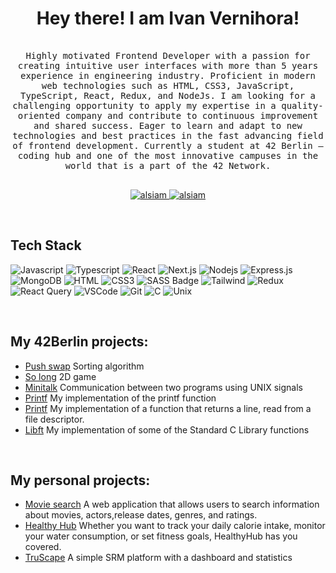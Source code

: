 <h1 align="center">
        Hey there! I am Ivan Vernihora!
</h1>
<p align="center"> 
  <samp>
    <br>
    Highly motivated Frontend Developer with a passion for creating intuitive user interfaces with more than 5 years experience in engineering industry. Proficient in modern web technologies such as HTML, CSS3, JavaScript, TypeScript, React, Redux, and NodeJs. I am looking for a challenging opportunity to apply my expertise in a quality-oriented company and contribute to continuous improvement and shared success. Eager to learn and adapt to new technologies and best practices in the fast advancing field of frontend development. Currently a student at 42 Berlin – coding hub and one of the most innovative campuses in the world that is a part of the 42 Network.
    <br>
    <br>
  </samp>
</p>

<p align="center">
 <a href="https://vernihoraivan.github.io/Portfolio" target="blank">
  <img src="https://img.shields.io/badge/Website-DC143C?style=for-the-badge&logo=medium&logoColor=white" alt="alsiam" />
 </a>
 <a href="www.linkedin.com/in/ivan-vernihora" target="_blank">
  <img src="https://img.shields.io/badge/LinkedIn-0077B5?style=for-the-badge&logo=linkedin&logoColor=white" alt="alsiam"/>
 </a>
</p>
<br />

## Tech Stack

![Javascript](https://img.shields.io/badge/Javascript-F0DB4F?style=for-the-badge&labelColor=black&logo=javascript&logoColor=F0DB4F)
![Typescript](https://img.shields.io/badge/Typescript-007acc?style=for-the-badge&labelColor=black&logo=typescript&logoColor=007acc)
![React](https://img.shields.io/badge/-React-61DBFB?style=for-the-badge&labelColor=black&logo=react&logoColor=61DBFB)
![Next.js](https://img.shields.io/badge/next.js-000000?style=for-the-badge&logo=nextdotjs&logoColor=white)
![Nodejs](https://img.shields.io/badge/Nodejs-3C873A?style=for-the-badge&labelColor=black&logo=node.js&logoColor=3C873A)
![Express.js](https://img.shields.io/badge/Express.js-000000?style=for-the-badge&logo=express&logoColor=white)
![MongoDB](https://img.shields.io/badge/MongoDB-4EA94B?style=for-the-badge&logo=mongodb&logoColor=white)
![HTML](https://img.shields.io/badge/HTML5-E34F26?style=for-the-badge&logo=html5&logoColor=white)
![CSS3](https://img.shields.io/badge/CSS3-1572B6?style=for-the-badge&logo=css3&logoColor=white)
![SASS Badge](https://img.shields.io/badge/Sass-CC6699?style=for-the-badge&logo=sass&logoColor=white)
![Tailwind](https://img.shields.io/badge/Tailwind_CSS-092749?style=for-the-badge&logo=tailwindcss&logoColor=06B6D4&labelColor=000000)
![Redux](https://img.shields.io/badge/Redux-593D88?style=for-the-badge&logo=redux&logoColor=white)
![React Query](https://img.shields.io/badge/-React_Query-FF4154?style=for-the-badge&logo=react%20query&logoColor=white)
![VSCode](https://img.shields.io/badge/Visual_Studio-0078d7?style=for-the-badge&logo=visual%20studio&logoColor=white)
![Git](https://img.shields.io/badge/Git-F05032?style=for-the-badge&logo=git&logoColor=white)
![C](https://img.shields.io/badge/c%20-%2300599C.svg?&style=for-the-badge&logo=c%2B%2B&logoColor=white)
![Unix](https://img.shields.io/badge/unix-%2300599C.svg?&style=for-the-badge&logo=unix%2B%2B&logoColor=white)

<br/>

## My 42Berlin projects:

- [Push swap](https://github.com/VernihoraIvan/42BerlinPush_Swap) Sorting algorithm
- [So long](https://github.com/VernihoraIvan/42Berlin_so_long) 2D game
- [Minitalk](https://github.com/VernihoraIvan/42Berlin_minitalk) Communication between two programs using UNIX signals
- [Printf](https://github.com/VernihoraIvan/42Berlin_printf) My implementation of the printf function
- [Printf](https://github.com/VernihoraIvan/42Berlin_get_next_line) My implementation of a function that returns a line, read from a file descriptor.
- [Libft](https://github.com/VernihoraIvan/42Berlin_libft) My implementation of some of the Standard C Library functions

<br/>

## My personal projects:

- [Movie search](https://github.com/VernihoraIvan/movie-search) A web application that allows users to search information about movies, actors,release dates, genres, and ratings.
- [Healthy Hub](https://github.com/VernihoraIvan/HealthyHub_group) Whether you want to track your daily calorie intake, monitor your water consumption, or set fitness goals, HealthyHub has you covered.
- [TruScape](https://github.com/VernihoraIvan/TruScape_CRM) A simple SRM platform with a dashboard and statistics
